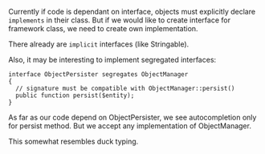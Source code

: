 Currently if code is dependant on interface, objects must explicitly declare `implements` in their class.
But if we would like to create interface for framework class, we need to create own implementation.

There already are `implicit` interfaces (like Stringable).

Also, it may be interesting to implement segregated interfaces:

```
interface ObjectPersister segregates ObjectManager
{
  // signature must be compatible with ObjectManager::persist()
  public function persist($entity);
}
```

As far as our code depend on ObjectPersister, we see autocompletion only for persist method. But we accept any implementation of ObjectManager.

This somewhat resembles duck typing.




